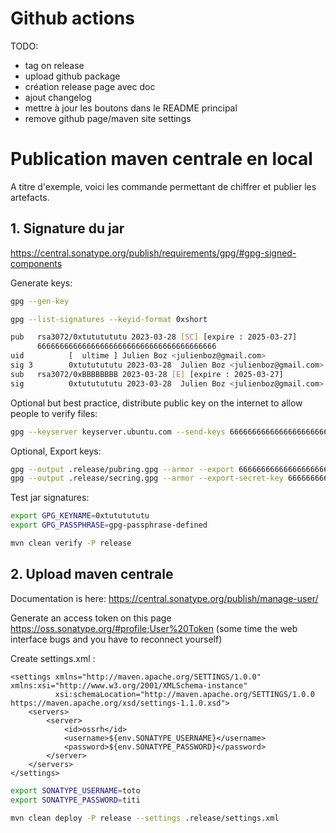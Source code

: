 # Github actions

TODO:

- tag on release
- upload github package
- création release page avec doc
- ajout changelog
- mettre à jour les boutons dans le README principal
- remove github page/maven site settings

# Publication maven centrale en local

A titre d'exemple, voici les commande permettant de chiffrer et publier les artefacts.

## 1. Signature du jar

https://central.sonatype.org/publish/requirements/gpg/#gpg-signed-components

Generate keys:

```bash
gpg --gen-key
```

```bash
gpg --list-signatures --keyid-format 0xshort

pub   rsa3072/0xtututututu 2023-03-28 [SC] [expire : 2025-03-27]
      6666666666666666666666666666666666666666
uid          [  ultime ] Julien Boz <julienboz@gmail.com>
sig 3        0xtututututu 2023-03-28  Julien Boz <julienboz@gmail.com>
sub   rsa3072/0xBBBBBBBB 2023-03-28 [E] [expire : 2025-03-27]
sig          0xtututututu 2023-03-28  Julien Boz <julienboz@gmail.com>
```

Optional but best practice, distribute public key on the internet to allow people to verify files:

```bash
gpg --keyserver keyserver.ubuntu.com --send-keys 6666666666666666666666666666666666666666
```

Optional, Export keys:

```bash
gpg --output .release/pubring.gpg --armor --export 6666666666666666666666666666666666666666
gpg --output .release/secring.gpg --armor --export-secret-key 6666666666666666666666666666666666666666
```

Test jar signatures:

```bash
export GPG_KEYNAME=0xtututututu
export GPG_PASSPHRASE=gpg-passphrase-defined

mvn clean verify -P release
```

## 2. Upload maven centrale

Documentation is here: https://central.sonatype.org/publish/manage-user/

Generate an access token on this page https://oss.sonatype.org/#profile;User%20Token (some time the web interface bugs and you have to reconnect yourself)

Create settings.xml :

```
<settings xmlns="http://maven.apache.org/SETTINGS/1.0.0" xmlns:xsi="http://www.w3.org/2001/XMLSchema-instance"
          xsi:schemaLocation="http://maven.apache.org/SETTINGS/1.0.0 https://maven.apache.org/xsd/settings-1.1.0.xsd">
    <servers>
        <server>
            <id>ossrh</id>
            <username>${env.SONATYPE_USERNAME}</username>
            <password>${env.SONATYPE_PASSWORD}</password>
        </server>
    </servers>
</settings>
```

```bash
export SONATYPE_USERNAME=toto
export SONATYPE_PASSWORD=titi

mvn clean deploy -P release --settings .release/settings.xml
```
